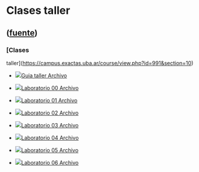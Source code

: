 # Clases taller
([fuente](https://campus.exactas.uba.ar/course/view.php?id=991&section=10))
---
### [Clases
taller](https://campus.exactas.uba.ar/course/view.php?id=991&section=10)

  - [![ ](https://campus.exactas.uba.ar/theme/image.php/aardvark/core/1524752928/f/pdf-24)Guia taller Archivo](https://campus.exactas.uba.ar/mod/resource/view.php?id=59691)

  - [![ ](https://campus.exactas.uba.ar/theme/image.php/aardvark/core/1524752928/f/pdf-24)Laboratorio 00 Archivo](https://campus.exactas.uba.ar/mod/resource/view.php?id=59692)

  - [![ ](https://campus.exactas.uba.ar/theme/image.php/aardvark/core/1524752928/f/archive-24)Laboratorio 01 Archivo](https://campus.exactas.uba.ar/mod/resource/view.php?id=60166)

  - [![ ](https://campus.exactas.uba.ar/theme/image.php/aardvark/core/1524752928/f/archive-24)Laboratorio 02 Archivo](https://campus.exactas.uba.ar/mod/resource/view.php?id=60593)

  - [![ ](https://campus.exactas.uba.ar/theme/image.php/aardvark/core/1524752928/f/archive-24)Laboratorio 03 Archivo](https://campus.exactas.uba.ar/mod/resource/view.php?id=60936)

  - [![ ](https://campus.exactas.uba.ar/theme/image.php/aardvark/core/1524752928/f/archive-24)Laboratorio 04 Archivo](https://campus.exactas.uba.ar/mod/resource/view.php?id=61269)

  - [![ ](https://campus.exactas.uba.ar/theme/image.php/aardvark/core/1524752928/f/archive-24)Laboratorio 05 Archivo](https://campus.exactas.uba.ar/mod/resource/view.php?id=62131)

  - [![ ](https://campus.exactas.uba.ar/theme/image.php/aardvark/core/1524752928/f/archive-24)Laboratorio 06 Archivo](https://campus.exactas.uba.ar/mod/resource/view.php?id=62399)

